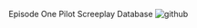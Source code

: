 Episode One Pilot Screeplay Database
![github](https://user-images.githubusercontent.com/59300982/104450445-1ca0dd00-556e-11eb-9f2e-62296f9ab2e6.gif)
